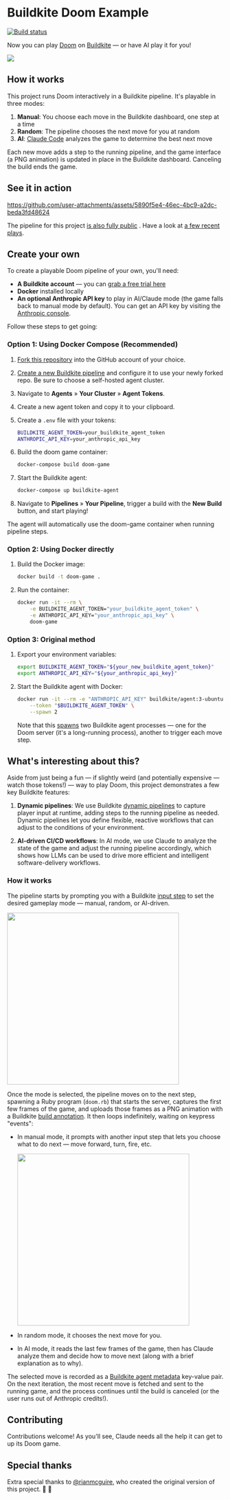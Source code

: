 # Buildkite Doom Example

[![Build status](https://badge.buildkite.com/5ef9068efb2a5a4571afd5d1be7d7becfcf0f7e27a0a505ff9.svg)](https://buildkite.com/cnunciato/buildkite-doom-example)

Now you can play [Doom](https://www.chocolate-doom.org/wiki/index.php/Chocolate_Doom) on [Buildkite](https://buildkite.com) — or have AI play it for you!

![](https://github.com/user-attachments/assets/a62f386c-a462-412a-a7e7-3a2eeece4b39)

## How it works

This project runs Doom interactively in a Buildkite pipeline. It's playable in three modes:

1. **Manual**: You choose each move in the Buildkite dashboard, one step at a time
2. **Random**: The pipeline chooses the next move for you at random
3. **AI**: [Claude Code](https://docs.anthropic.com/en/docs/claude-code/overview) analyzes the game to determine the best next move

Each new move adds a step to the running pipeline, and the game interface (a PNG animation) is updated in place in the Buildkite dashboard. Canceling the build ends the game.

## See it in action 

https://github.com/user-attachments/assets/5890f5e4-46ec-4bc9-a2dc-beda3fd48624

The pipeline for this project [is also fully public](https://buildkite.com/cnunciato/buildkite-doom-example) . Have a look at [a few recent plays](https://buildkite.com/cnunciato/buildkite-doom-example/builds/32/annotations).

## Create your own

To create a playable Doom pipeline of your own, you'll need:

* **A Buildkite account** — you can [grab a free trial here](https://buildkite.com/signup)
* **Docker** installed locally
* **An optional Anthropic API key** to play in AI/Claude mode (the game falls back to manual mode by default). You can get an API key by visiting the [Anthropic console](https://console.anthropic.com/settings/keys).

Follow these steps to get going:

### Option 1: Using Docker Compose (Recommended)

1. [Fork this repository](https://github.com/cnunciato/buildkite-doom-example/fork) into the GitHub account of your choice.
1. [Create a new Buildkite pipeline](https://buildkite.com/new) and configure it to use your newly forked repo. Be sure to choose a self-hosted agent cluster.
1. Navigate to **Agents** &raquo; **Your Cluster** &raquo; **Agent Tokens**.
1. Create a new agent token and copy it to your clipboard.
1. Create a `.env` file with your tokens:

    ```bash
    BUILDKITE_AGENT_TOKEN=your_buildkite_agent_token
    ANTHROPIC_API_KEY=your_anthropic_api_key
    ```

1. Build the doom game container:

    ```bash
    docker-compose build doom-game
    ```

1. Start the Buildkite agent:

    ```bash
    docker-compose up buildkite-agent
    ```

1. Navigate to **Pipelines** &raquo; **Your Pipeline**, trigger a build with the **New Build** button, and start playing!

The agent will automatically use the doom-game container when running pipeline steps.

### Option 2: Using Docker directly

1. Build the Docker image:

    ```bash
    docker build -t doom-game .
    ```

1. Run the container:

    ```bash
    docker run -it --rm \
        -e BUILDKITE_AGENT_TOKEN="your_buildkite_agent_token" \
        -e ANTHROPIC_API_KEY="your_anthropic_api_key" \
        doom-game
    ```

### Option 3: Original method

1. Export your environment variables:

    ```bash
    export BUILDKITE_AGENT_TOKEN="${your_new_buildkite_agent_token}"
    export ANTHROPIC_API_KEY="${your_anthropic_api_key}"
    ```

1. Start the Buildkite agent with Docker:

    ```bash
    docker run -it --rm -e "ANTHROPIC_API_KEY" buildkite/agent:3-ubuntu start \
        --token "$BUILDKITE_AGENT_TOKEN" \
        --spawn 2
    ```

    Note that this [spawns](https://buildkite.com/docs/agent/v3/cli-start#spawn) two Buildkite agent processes — one for the Doom server (it's a long-running process), another to trigger each move step.

## What's interesting about this?

Aside from just being a fun — if slightly weird (and potentially expensive — watch those tokens!) — way to play Doom, this project demonstrates a few key Buildkite features:

1. **Dynamic pipelines**: We use Buildkite [dynamic pipelines](https://buildkite.com/docs/pipelines/configure/dynamic-pipelines) to capture player input at runtime, adding steps to the running pipeline as needed. Dynamic pipelines let you define flexible, reactive workflows that can adjust to the conditions of your environment.

1. **AI-driven CI/CD workflows**: In AI mode, we use Claude to analyze the state of the game and adjust the running pipeline accordingly, which shows how LLMs can be used to drive more efficient and intelligent software-delivery workflows.

### How it works

The pipeline starts by prompting you with a Buildkite [input step](https://buildkite.com/docs/pipelines/configure/step-types/input-step) to set the desired gameplay mode — manual, random, or AI-driven.

<img width="400" src="https://github.com/user-attachments/assets/d414d13d-ad52-4cbe-a24b-03d440f71230" />

Once the mode is selected, the pipeline moves on to the next step, spawning a Ruby program (`doom.rb`) that starts the server, captures the first few frames of the game, and uploads those frames as a PNG animation with a Buildkite [build annotation](https://buildkite.com/docs/apis/rest-api/annotations). It then loops indefinitely, waiting on keypress "events":

* In manual mode, it prompts with another input step that lets you choose what to do next — move forward, turn, fire, etc.

    <img width="400" src="https://github.com/user-attachments/assets/02278258-f395-40f4-9d55-55fcc444796c" />

* In random mode, it chooses the next move for you.

* In AI mode, it reads the last few frames of the game, then has Claude analyze them and decide how to move next (along with a brief explanation as to why).

The selected move is recorded as a [Buildkite agent metadata](https://buildkite.com/docs/pipelines/configure/build-meta-data) key-value pair. On the next iteration, the most recent move is fetched and sent to the running game, and the process continues until the build is canceled (or the user runs out of Anthropic credits!).

## Contributing

Contributions welcome! As you'll see, Claude needs all the help it can get to up its Doom game.

## Special thanks

Extra special thanks to [@rianmcguire](https://github.com/rianmcguire), who created the original version of this project. :raised_hands: :green_heart: